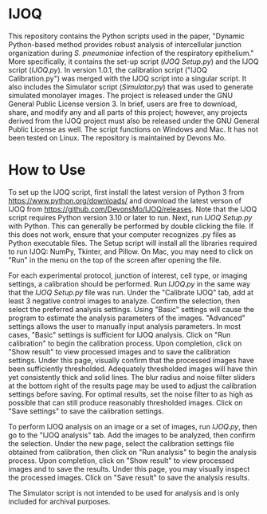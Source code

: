 # IJOQ
This repository contains the Python scripts used in the paper, "Dynamic Python-based method provides robust analysis of intercellular junction organization during *S. pneumoniae* infection of the respiratory epithelium." More specifically, it contains the set-up script (*IJOQ Setup.py*) and the IJOQ script (*IJOQ.py*). In version 1.0.1, the calibration script ("IJOQ Calibration.py") was merged with the IJOQ script into a singular script. It also includes the Simulator script (*Simulator.py*) that was used to generate simulated monolayer images. The project is released under the GNU General Public License version 3. In brief, users are free to download, share, and modify any and all parts of this project; however, any projects derived from the IJOQ project must also be released under the GNU General Public License as well. The script functions on Windows and Mac. It has not been tested on Linux. The repository is maintained by Devons Mo.

# How to Use

To set up the IJOQ script, first install the latest version of Python 3 from https://www.python.org/downloads/ and download the latest verson of IJOQ from https://github.com/DevonsMo/IJOQ/releases. Note that the IJOQ script requires Python version 3.10 or later to run. Next, run *IJOQ Setup.py* with Python. This can generally be performed by double clicking the file. If this does not work, ensure that your computer recognizes .py files as Python executable files. The Setup script will install all the libraries required to run IJOQ: NumPy, Tkinter, and Pillow. On Mac, you may need to click on "Run" in the menu on the top of the screen after opening the file.

For each experimental protocol, junction of interest, cell type, or imaging settings, a calibration should be performed. Run *IJOQ.py* in the same way that the *IJOQ Setup.py* file was run. Under the "Calibrate IJOQ" tab, add at least 3 negative control images to analyze. Confirm the selection, then select the preferred analysis settings. Using "Basic" settings will cause the program to estimate the analysis parameters of the images. "Advanced" settings allows the user to manually input analysis parameters. In most cases, "Basic" settings is sufficient for IJOQ analysis. Click on "Run calibration" to begin the calibration process. Upon completion, click on "Show result" to view processed images and to save the calibration settings. Under this page, visually confirm that the processed images have been sufficiently thresholded. Adequately thresholded images will have thin yet consistently thick and solid lines. The blur radius and noise filter sliders at the bottom right of the results page may be used to adjust the calibration settings before saving. For optimal results, set the noise filter to as high as possible that can still produce reasonably thresholded images. Click on "Save settings" to save the calibration settings.

To perform IJOQ analysis on an image or a set of images, run *IJOQ.py*, then go to the "IJOQ analysis" tab. Add the images to be analyzed, then confirm the selection. Under the new page, select the calibration settings file obtained from calibration, then click on "Run analysis" to begin the analysis process. Upon completion, click on "Show result" to view processed images and to save the results. Under this page, you may visually inspect the processed images. Click on "Save result" to save the analysis results.

The Simulator script is not intended to be used for analysis and is only included for archival purposes.
